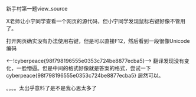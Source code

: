 新手村第一题view_source

X老师让小宁同学查看一个网页的源代码，但小宁同学发现鼠标右键好像不管用了。

打开网页确实没有办法使用右键，但是可以直接F12，然后看到一段很像Unicode编码

<--!cyberpeace{98f798196555e0353c724be8877ecba5}--> 翻译发现没有变化，一脸懵逼。但是中间的格式好像就是答案的格式，尝试一下 cyberpeace{98f798196555e0353c724be8877ecba5} 居然可以。

。。。。太出乎意料了是不是我心思太多了


